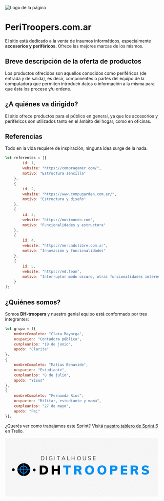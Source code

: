 ![Logo de la página](peri-logo.gif)

# PeriTroopers.com.ar

El sitio está dedicado a la venta de insumos informáticos, especialmente **accesorios y periféricos**.
Ofrece las mejores marcas de los mismos.

## Breve descripción de la oferta de productos

Los productos ofrecidos son aquellos conocidos como periféricos (de entrada y de salida), es decir, componentes o partes del equipo de la computadora que permiten introducir datos o información a la misma para que ésta los procese y/u ordene.


## ¿A quiénes va dirigido?

El sitio ofrece productos para el público en general, ya que los accesorios y periféricos son utilizados tanto en el ámbito del hogar, como en oficinas. 

## Referencias
Todo en la vida requiere de inspiración, ninguna idea surge de la nada. 

```JavaScript
let referentes = [{
        id: 1,
        website: "https://compragamer.com/",
        motivo: "Estructura sencilla"
    },
    {
        id: 2,
        website: "https://www.compugarden.com.ar/",
        motivo: "Estructura y diseño"
    },
    {
        id: 3,
        website: "https://musimundo.com",
        motivo: "Funcionalidades y estructura"
    },
    {
        id: 4,
        website: "https://mercadolibre.com.ar",
        motivo: "Innovación y funcionalidades"
    },
    {
        id: 5,
        website: "https://ed.team",
        motivo: "Interruptor modo oscuro, otras funcionalidades interesantes y estética"
    }
];
```

## ¿Quiénes somos? 
Somos **DH-troopers** y nuestro genial equipo está conformado por tres integrantes:

```JavaScript
let grupo = [{
    nombreCompleto: "Clara Mayorga",
    ocupacion: "Contadora pública",
    cumpleanios: "19 de junio",
    apodo: "Clarita"
},
{
    nombreCompleto: "Matías Benavide",
    ocupacion: "Estudiante",
    cumpleanios: "8 de julio",
    apodo: "Yisus"
},
{
    nombreCompleto: "Fernanda Ríos",
    ocupacion: "Militar, estudiante y mamá",
    cumpleanios: "27 de mayo",
    apodo: "Pei"
}];
```

¿Querés ver como trabajamos este Sprint? Visitá [nuestro tablero de Sprint 6](https://trello.com/b/f9JaDVY1/sprint-6) en Trello.

![Logo de DH-Troopers](logo-grupo.gif)
